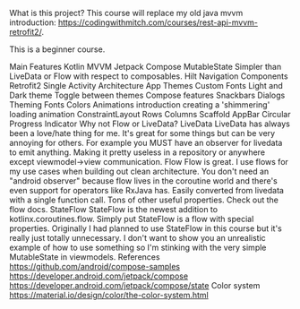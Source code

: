 
What is this project?
This course will replace my old java mvvm introduction: https://codingwithmitch.com/courses/rest-api-mvvm-retrofit2/.

This is a beginner course.

Main Features
Kotlin
MVVM
Jetpack Compose
MutableState
Simpler than LiveData or Flow with respect to composables.
Hilt
Navigation Components
Retrofit2
Single Activity Architecture
App Themes
Custom Fonts
Light and Dark theme
Toggle between themes
Compose features
Snackbars
Dialogs
Theming
Fonts
Colors
Animations introduction
creating a 'shimmering' loading animation
ConstraintLayout
Rows
Columns
Scaffold
AppBar
Circular Progress Indicator
Why not Flow or LiveData?
LiveData
LiveData has always been a love/hate thing for me. It's great for some things but can be very annoying for others. For example you MUST have an observer for livedata to emit anything. Making it pretty useless in a repository or anywhere except viewmodel->view communication.
Flow
Flow is great. I use flows for my use cases when building out clean architecture. You don't need an "android observer" because flow lives in the coroutine world and there's even support for operators like RxJava has.
Easily converted from livedata with a single function call.
Tons of other useful properties. Check out the flow docs.
StateFlow
StateFlow is the newest addition to kotlinx.coroutines.flow. Simply put StateFlow is a flow with special properties.
Originally I had planned to use StateFlow in this course but it's really just totally unnecessary. I don't want to show you an unrealistic example of how to use something so I'm stinking with the very simple MutableState in viewmodels.
References
https://github.com/android/compose-samples
https://developer.android.com/jetpack/compose
https://developer.android.com/jetpack/compose/state
Color system
https://material.io/design/color/the-color-system.html
